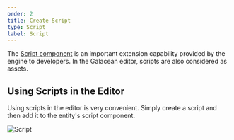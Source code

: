 ```yaml
---
order: 2
title: Create Script
type: Script
label: Script
---
```


The [Script component](/en/docs/script) is an important extension capability provided by the engine to developers. In the Galacean editor, scripts are also considered as assets.

## Using Scripts in the Editor

Using scripts in the editor is very convenient. Simply create a script and then add it to the entity's script component.

![Script](https://mdn.alipayobjects.com/huamei_fvsq9p/afts/img/A*Qw0rTbQPyWYAAAAAAAAAAAAADqiTAQ/original)
